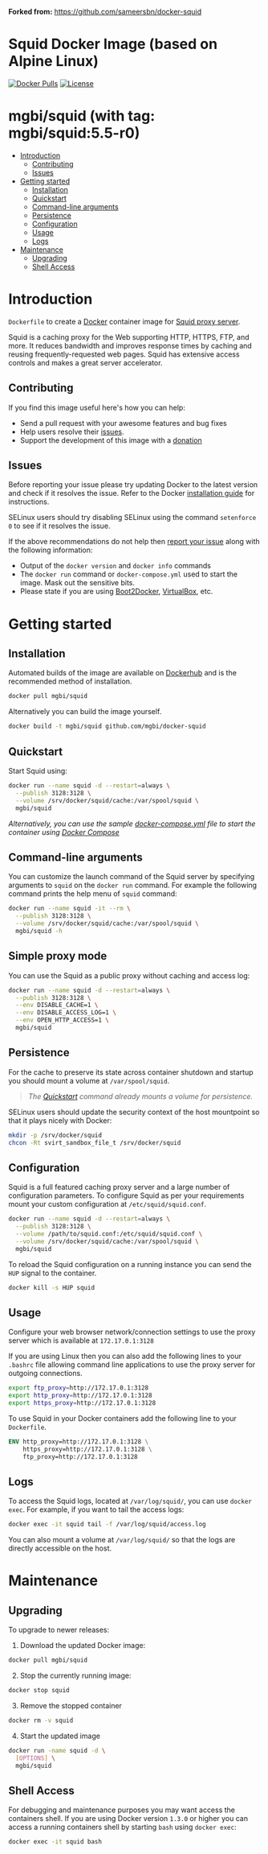 **Forked from:**
https://github.com/sameersbn/docker-squid

# Squid Docker Image (based on Alpine Linux)

[![Docker Pulls](https://img.shields.io/docker/pulls/mgbi/squid.svg?maxAge=8600)][hub]
[![License](https://img.shields.io/github/license/mgbi/docker-squid.svg?maxAge=8600)]()

[hub]: https://hub.docker.com/r/mgbi/docker-squid/

# mgbi/squid (with tag: mgbi/squid:5.5-r0)

- [Introduction](#introduction)
  - [Contributing](#contributing)
  - [Issues](#issues)
- [Getting started](#getting-started)
  - [Installation](#installation)
  - [Quickstart](#quickstart)
  - [Command-line arguments](#command-line-arguments)
  - [Persistence](#persistence)
  - [Configuration](#configuration)
  - [Usage](#usage)
  - [Logs](#logs)
- [Maintenance](#maintenance)
  - [Upgrading](#upgrading)
  - [Shell Access](#shell-access)

# Introduction

`Dockerfile` to create a [Docker](https://www.docker.com/) container image for [Squid proxy server](http://www.squid-cache.org/).

Squid is a caching proxy for the Web supporting HTTP, HTTPS, FTP, and more. It reduces bandwidth and improves response times by caching and reusing frequently-requested web pages. Squid has extensive access controls and makes a great server accelerator.

## Contributing

If you find this image useful here's how you can help:

- Send a pull request with your awesome features and bug fixes
- Help users resolve their [issues](../../issues?q=is%3Aopen+is%3Aissue).
- Support the development of this image with a [donation](http://www.damagehead.com/donate/)

## Issues

Before reporting your issue please try updating Docker to the latest version and check if it resolves the issue. Refer to the Docker [installation guide](https://docs.docker.com/installation) for instructions.

SELinux users should try disabling SELinux using the command `setenforce 0` to see if it resolves the issue.

If the above recommendations do not help then [report your issue](../../issues/new) along with the following information:

- Output of the `docker version` and `docker info` commands
- The `docker run` command or `docker-compose.yml` used to start the image. Mask out the sensitive bits.
- Please state if you are using [Boot2Docker](http://www.boot2docker.io), [VirtualBox](https://www.virtualbox.org), etc.

# Getting started

## Installation

Automated builds of the image are available on [Dockerhub](https://hub.docker.com/r/mgbi/squid) and is the recommended method of installation.

```bash
docker pull mgbi/squid
```

Alternatively you can build the image yourself.

```bash
docker build -t mgbi/squid github.com/mgbi/docker-squid
```

## Quickstart

Start Squid using:

```bash
docker run --name squid -d --restart=always \
  --publish 3128:3128 \
  --volume /srv/docker/squid/cache:/var/spool/squid \
  mgbi/squid
```

*Alternatively, you can use the sample [docker-compose.yml](docker-compose.yml) file to start the container using [Docker Compose](https://docs.docker.com/compose/)*

## Command-line arguments

You can customize the launch command of the Squid server by specifying arguments to `squid` on the `docker run` command. For example the following command prints the help menu of `squid` command:

```bash
docker run --name squid -it --rm \
  --publish 3128:3128 \
  --volume /srv/docker/squid/cache:/var/spool/squid \
  mgbi/squid -h
```

## Simple proxy mode

You can use the Squid as a public proxy without caching and access log:
```bash
docker run --name squid -d --restart=always \
  --publish 3128:3128 \
  --env DISABLE_CACHE=1 \
  --env DISABLE_ACCESS_LOG=1 \
  --env OPEN_HTTP_ACCESS=1 \
  mgbi/squid
```

## Persistence

For the cache to preserve its state across container shutdown and startup you should mount a volume at `/var/spool/squid`.

> *The [Quickstart](#quickstart) command already mounts a volume for persistence.*

SELinux users should update the security context of the host mountpoint so that it plays nicely with Docker:

```bash
mkdir -p /srv/docker/squid
chcon -Rt svirt_sandbox_file_t /srv/docker/squid
```

## Configuration

Squid is a full featured caching proxy server and a large number of configuration parameters. To configure Squid as per your requirements mount your custom configuration at `/etc/squid/squid.conf`.

```bash
docker run --name squid -d --restart=always \
  --publish 3128:3128 \
  --volume /path/to/squid.conf:/etc/squid/squid.conf \
  --volume /srv/docker/squid/cache:/var/spool/squid \
  mgbi/squid
```

To reload the Squid configuration on a running instance you can send the `HUP` signal to the container.

```bash
docker kill -s HUP squid
```

## Usage

Configure your web browser network/connection settings to use the proxy server which is available at `172.17.0.1:3128`

If you are using Linux then you can also add the following lines to your `.bashrc` file allowing command line applications to use the proxy server for outgoing connections.

```bash
export ftp_proxy=http://172.17.0.1:3128
export http_proxy=http://172.17.0.1:3128
export https_proxy=http://172.17.0.1:3128
```

To use Squid in your Docker containers add the following line to your `Dockerfile`.

```dockerfile
ENV http_proxy=http://172.17.0.1:3128 \
    https_proxy=http://172.17.0.1:3128 \
    ftp_proxy=http://172.17.0.1:3128
```

## Logs

To access the Squid logs, located at `/var/log/squid/`, you can use `docker exec`. For example, if you want to tail the access logs:

```bash
docker exec -it squid tail -f /var/log/squid/access.log
```

You can also mount a volume at `/var/log/squid/` so that the logs are directly accessible on the host.

# Maintenance

## Upgrading

To upgrade to newer releases:

  1. Download the updated Docker image:

  ```bash
  docker pull mgbi/squid
  ```

  2. Stop the currently running image:

  ```bash
  docker stop squid
  ```

  3. Remove the stopped container

  ```bash
  docker rm -v squid
  ```

  4. Start the updated image

  ```bash
  docker run -name squid -d \
    [OPTIONS] \
    mgbi/squid
  ```

## Shell Access

For debugging and maintenance purposes you may want access the containers shell. If you are using Docker version `1.3.0` or higher you can access a running containers shell by starting `bash` using `docker exec`:

```bash
docker exec -it squid bash
```
